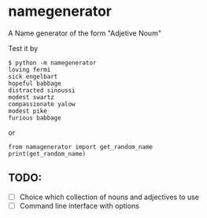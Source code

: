 # namegenerator
A Name generator of the form "Adjetive Noum"

Test it by

    $ python -m namegenerator
    loving fermi
    sick engelbart
    hopeful babbage
    distracted sinoussi
    modest swartz
    compassionate yalow
    modest pike
    furious babbage

or

    from namagenerator import get_random_name
    print(get_random_name)

## TODO:

 - [ ] Choice which collection of nouns and adjectives to use
 - [ ] Command line interface with options
